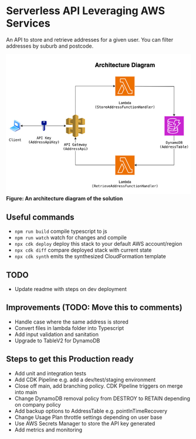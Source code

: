 # Serverless API Leveraging AWS Services

An API to store and retrieve addresses for a given user. You can filter addresses by suburb and postcode.

![serveless-aws-architecture-diagram](./public/serverless-aws.jpg)
**Figure: An architecture diagram of the solution**

## Useful commands

* `npm run build`   compile typescript to js
* `npm run watch`   watch for changes and compile
* `npx cdk deploy`  deploy this stack to your default AWS account/region
* `npx cdk diff`    compare deployed stack with current state
* `npx cdk synth`   emits the synthesized CloudFormation template

## TODO
- Update readme with steps on dev deployment

## Improvements (TODO: Move this to comments)
- Handle case where the same address is stored
- Convert files in lambda folder into Typescript
- Add input validation and sanitation
- Upgrade to TableV2 for DynamoDB

## Steps to get this Production ready
- Add unit and integration tests
- Add CDK Pipeline e.g. add a dev/test/staging environment
- Close off main, add branching policy. CDK Pipeline triggers on merge into main
- Change DynamoDB removal policy from DESTROY to RETAIN depending on company policy
- Add backup options to AddressTable e.g. pointInTimeRecovery
- Change Usage Plan throttle settings depending on user base
- Use AWS Secrets Manager to store the API key generated
- Add metrics and monitoring

